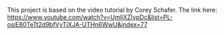 This project is based on the video tutorial by Corey Schafer.
The link here: https://www.youtube.com/watch?v=UmljXZIypDc&list=PL-osiE80TeTt2d9bfVyTiXJA-UTHn6WwU&index=77
